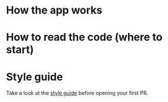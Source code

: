 # How the app works
# How to read the code (where to start)
# Style guide
Take a look at the [style guide](./style-guide.md) before opening your first PR.
